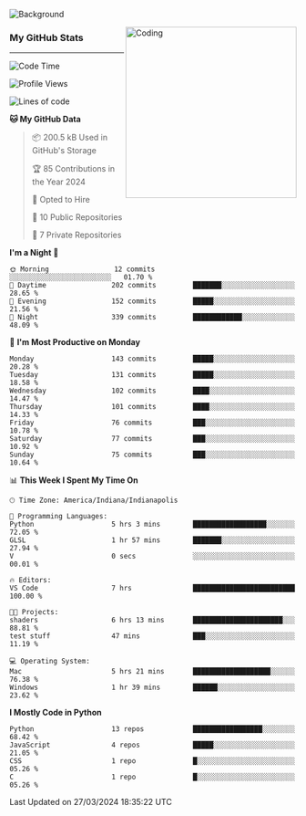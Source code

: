 ![Background](https://github.com/Nguyen-Noah/Nguyen-Noah/assets/112649680/f5d2296f-0508-400c-abcf-47c085708a2a)

<img align="right" alt="Coding" width="300" src="https://cdn.dribbble.com/users/1277312/screenshots/14733298/media/39b1045e593737587dd60e42c8422d1f.gif" >

### My GitHub Stats
---
<!--START_SECTION:waka-->
![Code Time](http://img.shields.io/badge/Code%20Time-159%20hrs%2048%20mins-blue)

![Profile Views](http://img.shields.io/badge/Profile%20Views-0-blue)

![Lines of code](https://img.shields.io/badge/From%20Hello%20World%20I%27ve%20Written-146.2%20thousand%20lines%20of%20code-blue)

**🐱 My GitHub Data** 

> 📦 200.5 kB Used in GitHub's Storage 
 > 
> 🏆 85 Contributions in the Year 2024
 > 
> 💼 Opted to Hire
 > 
> 📜 10 Public Repositories 
 > 
> 🔑 7 Private Repositories 
 > 
**I'm a Night 🦉** 

```text
🌞 Morning                12 commits          ░░░░░░░░░░░░░░░░░░░░░░░░░   01.70 % 
🌆 Daytime                202 commits         ███████░░░░░░░░░░░░░░░░░░   28.65 % 
🌃 Evening                152 commits         █████░░░░░░░░░░░░░░░░░░░░   21.56 % 
🌙 Night                  339 commits         ████████████░░░░░░░░░░░░░   48.09 % 
```
📅 **I'm Most Productive on Monday** 

```text
Monday                   143 commits         █████░░░░░░░░░░░░░░░░░░░░   20.28 % 
Tuesday                  131 commits         █████░░░░░░░░░░░░░░░░░░░░   18.58 % 
Wednesday                102 commits         ████░░░░░░░░░░░░░░░░░░░░░   14.47 % 
Thursday                 101 commits         ████░░░░░░░░░░░░░░░░░░░░░   14.33 % 
Friday                   76 commits          ███░░░░░░░░░░░░░░░░░░░░░░   10.78 % 
Saturday                 77 commits          ███░░░░░░░░░░░░░░░░░░░░░░   10.92 % 
Sunday                   75 commits          ███░░░░░░░░░░░░░░░░░░░░░░   10.64 % 
```


📊 **This Week I Spent My Time On** 

```text
🕑︎ Time Zone: America/Indiana/Indianapolis

💬 Programming Languages: 
Python                   5 hrs 3 mins        ██████████████████░░░░░░░   72.05 % 
GLSL                     1 hr 57 mins        ███████░░░░░░░░░░░░░░░░░░   27.94 % 
V                        0 secs              ░░░░░░░░░░░░░░░░░░░░░░░░░   00.01 % 

🔥 Editors: 
VS Code                  7 hrs               █████████████████████████   100.00 % 

🐱‍💻 Projects: 
shaders                  6 hrs 13 mins       ██████████████████████░░░   88.81 % 
test stuff               47 mins             ███░░░░░░░░░░░░░░░░░░░░░░   11.19 % 

💻 Operating System: 
Mac                      5 hrs 21 mins       ███████████████████░░░░░░   76.38 % 
Windows                  1 hr 39 mins        ██████░░░░░░░░░░░░░░░░░░░   23.62 % 
```

**I Mostly Code in Python** 

```text
Python                   13 repos            █████████████████░░░░░░░░   68.42 % 
JavaScript               4 repos             █████░░░░░░░░░░░░░░░░░░░░   21.05 % 
CSS                      1 repo              █░░░░░░░░░░░░░░░░░░░░░░░░   05.26 % 
C                        1 repo              █░░░░░░░░░░░░░░░░░░░░░░░░   05.26 % 
```




 Last Updated on 27/03/2024 18:35:22 UTC
<!--END_SECTION:waka-->

<!--
**Nguyen-Noah/Nguyen-Noah** is a ✨ _special_ ✨ repository because its `README.md` (this file) appears on your GitHub profile.

Here are some ideas to get you started:

- 🔭 I’m currently working on ...
- 🌱 I’m currently learning ...
- 👯 I’m looking to collaborate on ...
- 🤔 I’m looking for help with ...
- 💬 Ask me about ...
- 📫 How to reach me: ...
- 😄 Pronouns: ...
- ⚡ Fun fact: ...
-->
